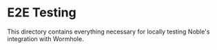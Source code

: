 # E2E Testing

This directory contains everything necessary for locally testing Noble's integration with Wormhole.
